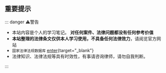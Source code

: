 ## 重要提示

::: danger ⚠<Badge type='warning'>警告</Badge>

- 本站内容是个人的学习笔记。 **对任何案件、法律问题都没有任何参考价值**
- **本站整理的法律条文仅供本人学习使用，不具备任何法律效力**，请阅览官方网站
- `国家法律法规数据库` [enter](https://flk.npc.gov.cn/){target="_blank"}
- 法律知识、法律法规等具有时效性，有事请咨询律师，请勿自我判断。


:::